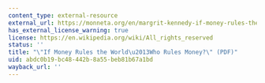 ```yaml
---
content_type: external-resource
external_url: https://monneta.org/en/margrit-kennedy-if-money-rules-the-world-who-rules-money-2009/
has_external_license_warning: true
license: https://en.wikipedia.org/wiki/All_rights_reserved
status: ''
title: "\"If Money Rules the World\u2013Who Rules Money?\" (PDF)"
uid: abdc0b19-bc48-442b-8a55-beb81b67a1bd
wayback_url: ''
---
```

